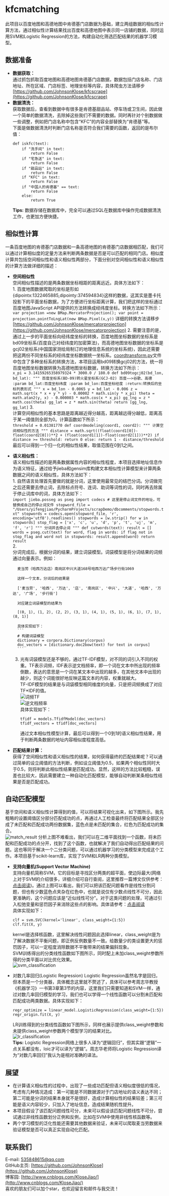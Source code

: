 # kfcmatching
此项目以百度地图和高德地图中肯德基门店数据为基础，建立两组数据的相似性计算方法，通过相似性计算结果找出百度和高德地图中表示同一店铺的数据，同时运用SVM和Logistic Regression的方法，构建自动化筛选匹配结果的机器学习模型。
## 数据准备
- **数据获取：**  
    通过抓包抓取百度地图和高德地图肯德基门店数据，数据包括门店名称、门店地址、所在区域、门店标签、地理坐标等内容，具体爬虫方法请移步[https://github.com/JohnsonKlose/kfcscrape](https://github.com/JohnsonKlose/kfcscrape)  
- **数据清洗：**  
    获取数据后，查看到数据中有很多是肯德基甜品站、停车场或卫生间，因此做一个简单的数据清洗，去除掉这些我们不需要的数据。同时再针对个别数据做一些调整，例如把门店名称中包含“KFC”的内容全部替换为“肯德基”等。  
    下面是做数据清洗时判断门店名称是否符合我们需要的函数，返回的是布尔值：  
    ```
    def iskfc(text):
        if "洗手间" in text:
            return False
        if "宅急送" in text:
            return False
        if "甜品站" in text:
            return False
        if "KFC" in text:
            return False
        if "中国人的肯德基" == text:
            return False
        else:
            return True
    ```  
    **Tips:** 数据存储在数据库中，完全可以通过SQL在数据库中操作完成数据清洗工作，也更加方便快捷。  
    
## 相似性计算
一条百度地图的肯德基门店数据和一条高德地图的肯德基门店数据相匹配，我们可以通过计算相似度的定量方法来判断两条数据是否是可以匹配的相同门店。相似度计算共包括空间相似性和语义相似性两部分，下面分别对空间相似性和语义相似性的计算方法做详细的描述：
- **空间相似性**  
    空间相似性描述的是两条数据坐标相距的距离远近。具体方法如下：  
    1.
        百度地图数据爬取的坐标是形如{dipointx:1322465885,dipointy:374594834}这样的数据，这其实是墨卡托投影下的平面坐标数据，为了方便进行坐标距离计算，我们把这样的坐标通过百度地图JavaScript API提供的方法转换成经纬度坐标。转换方法如下所示：  
        ```
        var projection =new BMap.MercatorProjection();
        var point = projection.pointToLngLat(new BMap.Pixel(x,y))
        ```
        详细的转换方法请移步[https://github.com/JohnsonKlose/mercatorprojection](https://github.com/JohnsonKlose/mercatorprojection)
    2.
        需要注意的是，通过上一步的平面坐标向经纬度坐标的转换，百度地图坐标数据的坐标系是bd09坐标系(百度自己对经纬度的加密算法)，而高德地图坐标数据的坐标系是gcj02坐标系(中国国家测绘局制订的地理信息系统的坐标系统)，因此还需要把这两份不同坐标系的经纬度坐标数据统一坐标系。[coordtransform.py](https://github.com/JohnsonKlose/kfcmatching/blob/master/coordsimilarity/coordtransform.py)文件中包含了多种坐标系的转换方法，本项目运用bd09转换gcj02的方法，统一将百度地图坐标数据转换为高德地图坐标数据，转换方法如下所示：  
        ```
        x_pi = 3.14159265358979324 * 3000.0 / 180.0
        def bd09togcj02(bd_lon, bd_lat):
            """
            百度坐标系(BD-09)转火星坐标系(GCJ-02)
            百度——>谷歌、高德
            :param bd_lat:百度坐标纬度
            :param bd_lon:百度坐标经度
            :return:转换后的坐标列表形式
            """
            x = bd_lon - 0.0065
            y = bd_lat - 0.006
            z = math.sqrt(x * x + y * y) - 0.00002 * math.sin(y * x_pi)
            theta = math.atan2(y, x) - 0.000003 * math.cos(x * x_pi)
            gg_lng = z * math.cos(theta)
            gg_lat = z * math.sin(theta)
            return [gg_lng, gg_lat]
        ```
    3.  
        计算空间相似性的基本思路是距离越近得分越高，距离越远得分越低，距离高于某一阈值则全部为0。计算函数如下所示：  
        ```
        threshold = 0.01381770
        def coordmodeling(coord1, coord2):
            """
            计算空间相似性的方法
            """
            distance = math.sqrt((float(coord1[0])-float(coord2[0]))**2 + (float(coord1[1])-float(coord2[1]))**2)
            if distance >= threshold:
                return 0
            else:
                return 1 - distance/threshold
        ```  
        最后可以得到一个归一化的相似性结果，取值范围在0到1之间。  
        
- **语义相似性：**  
    语义相似性描述的是两条数据属性内容的相似性程度，本项目选择地址信息作为语义特征，通过给予jieba和gensim库构建文本相似性计算模型来计算两条数据之间的语义相似性，具体方法如下：  
    1. 
        自然语言处理首先要做的就是分词，这里使用最常见的结巴分词。分词做完之后还需要去停止词，去除标点符号、连词、助词等词性的词，同时再去除属于停止词库中的词，具体方法如下：  
        ```
        import jieba.posseg as pseg
        import codecs
        # 这里是停止词文件的地址，可替换成自己的停止词文件
        stopword_file = "/Users/yifengjiao/PycharmProjects/scrapDemo/dbcomments/stopwords.txt"
        stopwords = codecs.open(stopword_file, 'r', encoding='utf8').readlines()
        stopwords = [w.strip() for w in stopwords]
        stop_flag = ['x', 'c', 'u', 'd', 'p', 't', 'uj', 'm', 'f', 'r']
        """
        分词并去停止词
        """
        def cutwords(text):
            result = []
            words = pseg.cut(text)
            for word, flag in words:
                if flag not in stop_flag and word not in stopwords:
                    result.append(word)
            return result
        ```  
    2.     
        分词完成后，根据分词的结果，建立词袋模型。词袋模型是将分词结果的词频通过向量表示。例如：  
        
        麦当劳（哈西万达店）南岗区中兴大道168号哈西万达广场步行街1069
        
        这样一个文本，分词后的结果是
        
        ['麦当劳', '哈西', '万达', '店', '南岗区', '中兴', '大道', '哈西', '万达', '广场', '步行街']
        
        对应建立词袋模型的结果为
        
        [(0, 1), (1, 2), (2, 2), (3, 1), (4, 1), (5, 1), (6, 1), (7, 1), (8, 1)]
        
        具体实现如下：  
        ```
        # 构建词袋模型
        dictionary = corpora.Dictionary(corpus)
        doc_vectors = [dictionary.doc2bow(text) for text in corpus]
        ```
    3.  
        光有词袋模型还是不够的，通过TF-IDF模型，对不同的词引入不同的权重。TF表示词频，IDF表示逆文档频率，即一个词在文本中所出现的频率倒数，表达的意思是一个词在某文本中出现的越多，在其他文本中出现的越少，则这个词能很好地反映这篇文本的内容，权重就越大。  
        TF-IDF模型的结果是与词袋模型相同维度的向量，只是把词频换成了对应TF*IDF的值。  
        ![词频TF](http://oswrmk9hd.bkt.clouddn.com/TF.png)  
        ![逆文档频率](http://oswrmk9hd.bkt.clouddn.com/IDF.png)  
        具体实现如下：  
        ```
        tfidf = models.TfidfModel(doc_vectors)
        tfidf_vectors = tfidf[doc_vectors]
        ```
        通过文本相似性模型计算，最后可以得到一个0到1的语义相似性结果，用于判断两条数据的地址内容相似度程度高低。  
        
- **匹配结果计算：**  
    获得了空间相似性和语义相似性的结果，如何获得最终的匹配结果呢？可以通过简单的设立阈值的方法判断，例如设立阈值为0.5，如果两个相似性同时大于0.5，则将判断此相似性结果是匹配成功。显然，这样的方法比较粗糙，误差也比较大，因此需要建立一种自动化匹配模型，能够自动判断某条相似性结果是否是匹配成功。  
    

## 自动匹配模型
基于空间和语义相似性计算得到的值，可以将结果可视化出来，如下图所示。我先粗略的设置阈值区分部分匹配成功的点，再通过人工检查最终将匹配结果全部区分成了未匹配和匹配成功两份数据集，蓝色点是未匹配的集合，红色为匹配成功的集合。  
    ![match_result](http://oswrmk9hd.bkt.clouddn.com/match_result.png)
    分析上图不难看出，我们可以在二维平面找到一个函数，将未匹配和匹配成功的点分开，找到了这个函数，也就解决了我们自动得出匹配结果的问题。这也等同于解决一个二分类问题，可以通过机器学习的分类模型来完成这个工作。本项目基于scikit-learn库，实现了SVM和LR两种分类模型。
- **支持向量机(Support Vector Machine)**  
    支持向量机简称SVM，它的目标是寻找区分两类的超平面，使边际最大(网络上对于SVM的介绍很多，详细介绍可自行查阅，这里推荐一篇博文仅供参考：[点击阅读](https://www.cnblogs.com/harvey888/p/5852687.html))。通过上图可以看出，我们可以把该匹配问题看作是线性分割问题，但也有少数蓝色点夹杂在红色中，也就是说仅有少数点线性不可分，因此更准确的，这个问题应该是“近似线性可分”。对于这类问题的处理，可通过引入松弛变量和惩罚因子来消除这些点的影响。具体请参考：[点击阅读](http://blog.csdn.net/qll125596718/article/details/6910921)  
    具体实现如下：  
    ```
    clf = svm.SVC(kernel='linear', class_weight={1:5})
    clf.fit(X, y)
    ```  
    kernel是选择核函数，这里解决线性问题因此选择linear，class_weight是为了解决数据不平衡问题，即正例反例数量不一致。给数量少的类设置更大的惩罚因子，可以一定程度消除数据不平衡带来的结果偏斜现象。  
    SVM训练得出的分类线性函数如下图所示，同时配上未加class_weight参数所得的分类平面以对比优化效果。  
    ![svm_classification](http://oswrmk9hd.bkt.clouddn.com/svm_classification.png)
    
- 对数几率回归(Logistic Regression)
    Logistic Regression虽然名字是回归，但本质是一个分类器，具体概念这里就不赘述了，具体可以参考周志华教授《机器学习》一书第3章第3节的内容，这里我们只需要知道和SVM一样，通过对数几率回归模型的学习，我们也可以学得一个线性函数可以分割未匹配和匹配成功两类数据。具体实现如下：  
    ```
    regr_optimize = linear_model.LogisticRegression(class_weight={1:5})
    regr_origin.fit(X, y)
    ```  
    LR训练得到的分类线性函数如下图所示，同样也展示提供class_weight参数和未提供class_weight参数两个模型学习的结果对比。  
    ![lr_classification](http://oswrmk9hd.bkt.clouddn.com/lr_classification.png)  
    **Tips:** Logistic Regression网络上很多人译为“逻辑回归”，但其实跟“逻辑”一点关系都没有，loic才可以译为“逻辑”。周志华老师将Logistic Regression译为“对数几率回归”我认为是相对准确的译法。  
    
## 展望
- 在计算语义相似性的过程中，出现了一些成功匹配但语义相似度很低的情况，考虑有几种情况造成：第一可能是不同数据源对于门店地址的语义表达不同；第二可能是分词的结果本身就不是很好，造成计算相似性的结果较差；第三可能是语义内容较少，只加入了地址信息，造成结果随机性提升。
- 本项目假设了该匹配问题线性可分，未来可以假设该匹配问题线性不可分，尝试通过非线性函数划分正例和反例，比如在SVM中使用非线性核函数等。
- 两个学习模型的泛化性能还需要其他数据来验证，未来可以爬取麦当劳数据来验证模型是否可以真正实现自动化匹配。  

## 联系我们
E-mail: 535848615@qq.com  
GitHub主页: [https://github.com/JohnsonKlose](https://github.com/JohnsonKlose)  
博客园: [http://www.cnblogs.com/KloseJiao/](http://www.cnblogs.com/KloseJiao/)  
喜欢的朋友们可以加个star，也欢迎留言和邮件与我交流！